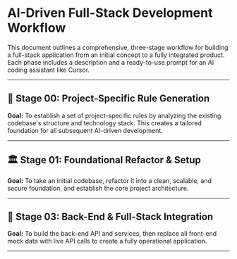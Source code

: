 
# AI-Driven Full-Stack Development Workflow

This document outlines a comprehensive, three-stage workflow for building a full-stack application from an initial concept to a fully integrated product. Each phase includes a description and a ready-to-use prompt for an AI coding assistant like Cursor.

-----

## 🔨 Stage 00: Project-Specific Rule Generation

**Goal:** To establish a set of project-specific rules by analyzing the existing codebase's structure and technology stack. This creates a tailored foundation for all subsequent AI-driven development.

-----


## 🏛️ Stage 01: Foundational Refactor & Setup

**Goal:** To take an initial codebase, refactor it into a clean, scalable, and secure foundation, and establish the core project architecture.

-----


## 🔗 Stage 03: Back-End & Full-Stack Integration

**Goal:** To build the back-end API and services, then replace all front-end mock data with live API calls to create a fully operational application.

-----

